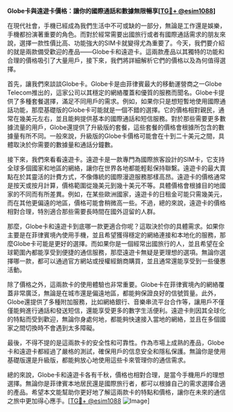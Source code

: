 **Globe卡與遠遊卡價格：讓你的國際通話和數據無限暢享[[TG💪+ @esim1088](https://t.me/s/esim1088)]**

在現代社會，手機已經成為我們生活中不可或缺的一部分，無論是工作還是娛樂，手機都扮演著重要的角色。而對於經常需要出國旅行或者有國際通話需求的朋友來說，選擇一款性價比高、功能強大的SIM卡就變得尤為重要了。今天，我們要介紹的就是兩款備受歡迎的產品——Globe卡和遠遊卡。這兩款產品以其獨特的功能和合理的價格吸引了大量用戶，接下來，我們將詳細解析它們的價格以及為何值得選擇。

首先，讓我們來談談Globe卡。Globe卡是由菲律賓最大的移動運營商之一Globe Telecom推出的，這家公司以其穩定的網絡覆蓋和優質的服務而聞名。Globe卡提供了多種套餐選擇，滿足不同用戶的需求。例如，如果你只是想短暫地使用國際通話功能，那麼基礎版的Globe卡可能就是一個不錯的選擇。它的價格相對親民，通常在幾美元左右，並且能夠提供基本的國際通話和短信服務。對於那些需要更多數據流量的用戶，Globe還提供了升級版的套餐，這些套餐的價格會根據所包含的數據量有所不同。一般來說，升級版的Globe卡價格可能會在十到二十美元之間，具體取決於你需要的數據量和通話分鐘數。

接下來，我們來看看遠遊卡。遠遊卡是一款專門為國際旅客設計的SIM卡，它支持全球多個國家和地區的網絡，讓你在世界各地都能輕鬆保持聯繫。遠遊卡的最大賣點在於其靈活的計費方式，不像傳統的國際漫遊服務那樣高昂。遠遊卡的價格通常是按天或按月計算，價格範圍從幾美元到幾十美元不等。具體價格會根據目的地國家的不同而有所差異。例如，在某些歐洲國家，遠遊卡的日租金可能只需幾美元，而在其他更偏遠的地區，價格可能會稍微高一些。不過，總的來說，遠遊卡的價格相對合理，特別適合那些需要長時間在國外逗留的人群。

那麼，Globe卡和遠遊卡到底哪一款更適合你呢？這取決於你的具體需求。如果你主要是在菲律賓境內使用手機，並且希望獲得穩定的網絡連接和本地化的服務，那麼Globe卡可能是更好的選擇。而如果你是一個經常出國旅行的人，並且希望在全球範圍內都能享受到便捷的通信服務，那麼遠遊卡無疑是更理想的選項。無論你選擇哪一款，都可以通過官方網站或授權經銷商購買，並且通常還能享受到一些優惠活動。

除了價格之外，這兩款卡的使用體驗也非常重要。Globe卡在菲律賓境內的網絡覆蓋非常廣泛，無論是在城市還是偏遠地區，都能夠保證良好的信號質量。此外，Globe還提供了多種附加服務，比如網絡銀行、音樂串流平台合作等，讓用戶不僅僅能夠進行通話和發送短信，還能享受更多的數字生活便利。遠遊卡則因其全球化的特點而受到歡迎，無論你身處何地，都能夠快速接入當地的網絡，並且在多個國家之間切換時不會遇到太多障礙。

最後，不得不提的是這兩款卡的安全性和可靠性。作為市場上成熟的產品，Globe卡和遠遊卡都經過了嚴格的測試，確保用戶的信息安全和隱私保護。無論你是使用基礎版還是升級版，都能夠放心地使用這些卡來管理你的通信需求。

總的來說，Globe卡和遠遊卡各有千秋，價格也相對合理，是當今手機用戶的理想選擇。無論你是菲律賓本地居民還是國際旅行者，都可以根據自己的需求選擇合適的產品。希望本文能幫助你更好地了解這兩款卡的特點和價格，讓你在未來的通信之旅中更加得心應手。[[TG💪+ @esim1088](https://t.me/s/esim1088) ![Image](https://i.postimg.cc/4NQfJmqS/Snipaste-2025-05-13-00-14-12.png)]